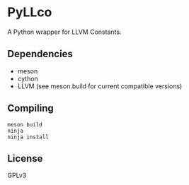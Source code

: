 PyLLco
======

A Python wrapper for LLVM Constants.

Dependencies
------------

- meson
- cython
- LLVM (see meson.build for current compatible versions)

Compiling
---------

```
meson build
ninja
ninja install
```

License
-------

GPLv3
